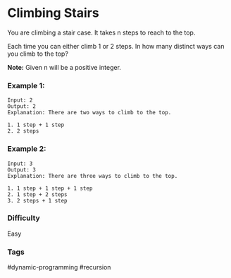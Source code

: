 # Climbing Stairs

You are climbing a stair case. It takes n steps to reach to the top.

Each time you can either climb 1 or 2 steps. In how many distinct ways can you climb to the top?

**Note:** Given n will be a positive integer.

### Example 1:

```
Input: 2
Output: 2
Explanation: There are two ways to climb to the top.

1. 1 step + 1 step
2. 2 steps
```

### Example 2:

```
Input: 3
Output: 3
Explanation: There are three ways to climb to the top.

1. 1 step + 1 step + 1 step
2. 1 step + 2 steps
3. 2 steps + 1 step
```

### Difficulty

Easy

### Tags

#dynamic-programming #recursion
